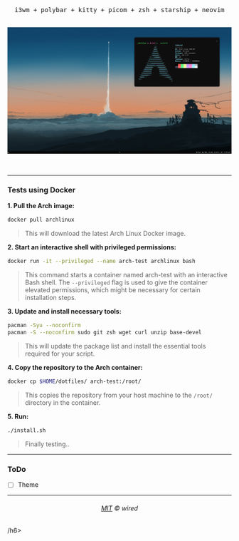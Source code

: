 <div align="center">
  <samp>i3wm + polybar + kitty + picom + zsh + starship + neovim</samp>
</div>
<br>

![i3wm](assets/i3.png)

<br>

----

### Tests using Docker

**1. Pull the Arch image:**

```bash
docker pull archlinux
```

> This will download the latest Arch Linux Docker image.

**2. Start an interactive shell with privileged permissions:**

```bash
docker run -it --privileged --name arch-test archlinux bash
```

> This command starts a container named arch-test with an interactive Bash shell. The `--privileged` flag is used to give the container elevated permissions, which might be necessary for certain installation steps.

**3. Update and install necessary tools:**

```bash
pacman -Syu --noconfirm
pacman -S --noconfirm sudo git zsh wget curl unzip base-devel
```

> This will update the package list and install the essential tools required for your script.

**4. Copy the repository to the Arch container:**
```bash
docker cp $HOME/dotfiles/ arch-test:/root/
```

> This copies the repository from your host machine to the `/root/` directory in the container.

**5. Run:**

```bash
./install.sh
```

> Finally testing..

----

### ToDo

- [ ] Theme

----

<h6 align="center">
  <a href="https://raw.githubusercontent.com/northbot/dotfiles/edit/main/LICENSE">MIT</a>
  © wired
</h6>
/h6>

